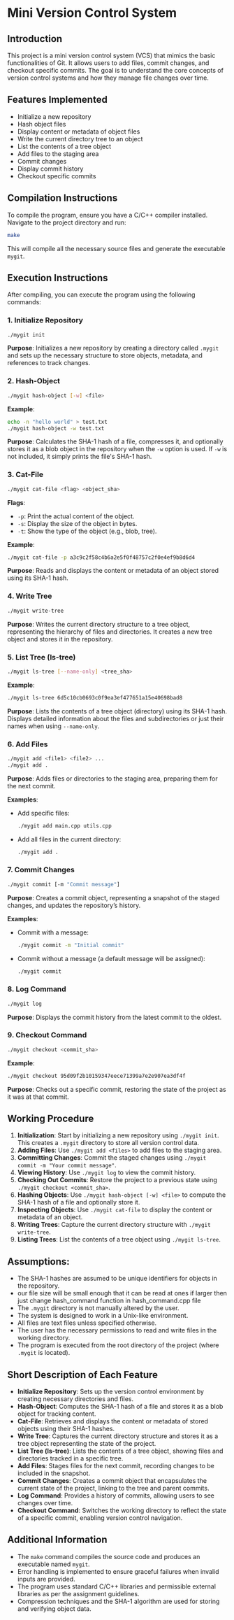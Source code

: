 # Mini Version Control System

## Introduction

This project is a mini version control system (VCS) that mimics the basic functionalities of Git. It allows users to add files, commit changes, and checkout specific commits. The goal is to understand the core concepts of version control systems and how they manage file changes over time.

## Features Implemented

- Initialize a new repository
- Hash object files
- Display content or metadata of object files
- Write the current directory tree to an object
- List the contents of a tree object
- Add files to the staging area
- Commit changes
- Display commit history
- Checkout specific commits

## Compilation Instructions

To compile the program, ensure you have a C/C++ compiler installed. Navigate to the project directory and run:

```bash
make
```

This will compile all the necessary source files and generate the executable `mygit`.

## Execution Instructions

After compiling, you can execute the program using the following commands:

### 1. Initialize Repository

```bash
./mygit init
```

**Purpose**: Initializes a new repository by creating a directory called `.mygit` and sets up the necessary structure to store objects, metadata, and references to track changes.

### 2. Hash-Object

```bash
./mygit hash-object [-w] <file>
```

**Example**:

```bash
echo -n "hello world" > test.txt
./mygit hash-object -w test.txt
```

**Purpose**: Calculates the SHA-1 hash of a file, compresses it, and optionally stores it as a blob object in the repository when the `-w` option is used. If `-w` is not included, it simply prints the file's SHA-1 hash.

### 3. Cat-File

```bash
./mygit cat-file <flag> <object_sha>
```

**Flags**:

- `-p`: Print the actual content of the object.
- `-s`: Display the size of the object in bytes.
- `-t`: Show the type of the object (e.g., blob, tree).

**Example**:

```bash
./mygit cat-file -p a3c9c2f58c4b6a2e5f0f48757c2f0e4ef9b8d6d4
```

**Purpose**: Reads and displays the content or metadata of an object stored using its SHA-1 hash.

### 4. Write Tree

```bash
./mygit write-tree
```

**Purpose**: Writes the current directory structure to a tree object, representing the hierarchy of files and directories. It creates a new tree object and stores it in the repository.

### 5. List Tree (ls-tree)

```bash
./mygit ls-tree [--name-only] <tree_sha>
```

**Example**:

```bash
./mygit ls-tree 6d5c10cb0693c0f9ea3ef477651a15e40698bad8
```

**Purpose**: Lists the contents of a tree object (directory) using its SHA-1 hash. Displays detailed information about the files and subdirectories or just their names when using `--name-only`.

### 6. Add Files

```bash
./mygit add <file1> <file2> ...
./mygit add .
```

**Purpose**: Adds files or directories to the staging area, preparing them for the next commit.

**Examples**:

- Add specific files:

  ```bash
  ./mygit add main.cpp utils.cpp
  ```
- Add all files in the current directory:

  ```bash
  ./mygit add .
  ```

### 7. Commit Changes

```bash
./mygit commit [-m "Commit message"]
```

**Purpose**: Creates a commit object, representing a snapshot of the staged changes, and updates the repository’s history.

**Examples**:

- Commit with a message:

  ```bash
  ./mygit commit -m "Initial commit"
  ```
- Commit without a message (a default message will be assigned):

  ```bash
  ./mygit commit
  ```

### 8. Log Command

```bash
./mygit log
```

**Purpose**: Displays the commit history from the latest commit to the oldest.

### 9. Checkout Command

```bash
./mygit checkout <commit_sha>
```

**Example**:

```bash
./mygit checkout 95d09f2b10159347eece71399a7e2e907ea3df4f
```

**Purpose**: Checks out a specific commit, restoring the state of the project as it was at that commit.

## Working Procedure

1. **Initialization**: Start by initializing a new repository using `./mygit init`. This creates a `.mygit` directory to store all version control data.
2. **Adding Files**: Use `./mygit add <files>` to add files to the staging area.
3. **Committing Changes**: Commit the staged changes using `./mygit commit -m "Your commit message"`.
4. **Viewing History**: Use `./mygit log` to view the commit history.
5. **Checking Out Commits**: Restore the project to a previous state using `./mygit checkout <commit_sha>`.
6. **Hashing Objects**: Use `./mygit hash-object [-w] <file>` to compute the SHA-1 hash of a file and optionally store it.
7. **Inspecting Objects**: Use `./mygit cat-file` to display the content or metadata of an object.
8. **Writing Trees**: Capture the current directory structure with `./mygit write-tree`.
9. **Listing Trees**: List the contents of a tree object using `./mygit ls-tree`.

## Assumptions:

- The SHA-1 hashes are assumed to be unique identifiers for objects in the repository.
- our file size will be small enough that it can be read at ones if larger then just change hash_command function in hash_command.cpp file
- The `.mygit` directory is not manually altered by the user.
- The system is designed to work in a Unix-like environment.
- All files are text files unless specified otherwise.
- The user has the necessary permissions to read and write files in the working directory.
- The program is executed from the root directory of the project (where `.mygit` is located).

## Short Description of Each Feature

- **Initialize Repository**: Sets up the version control environment by creating necessary directories and files.
- **Hash-Object**: Computes the SHA-1 hash of a file and stores it as a blob object for tracking content.
- **Cat-File**: Retrieves and displays the content or metadata of stored objects using their SHA-1 hashes.
- **Write Tree**: Captures the current directory structure and stores it as a tree object representing the state of the project.
- **List Tree (ls-tree)**: Lists the contents of a tree object, showing files and directories tracked in a specific tree.
- **Add Files**: Stages files for the next commit, recording changes to be included in the snapshot.
- **Commit Changes**: Creates a commit object that encapsulates the current state of the project, linking to the tree and parent commits.
- **Log Command**: Provides a history of commits, allowing users to see changes over time.
- **Checkout Command**: Switches the working directory to reflect the state of a specific commit, enabling version control navigation.

## Additional Information

- The `make` command compiles the source code and produces an executable named `mygit`.
- Error handling is implemented to ensure graceful failures when invalid inputs are provided.
- The program uses standard C/C++ libraries and permissible external libraries as per the assignment guidelines.
- Compression techniques and the SHA-1 algorithm are used for storing and verifying object data.

